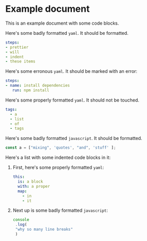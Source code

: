 # Example document

This is an example document with some code blocks.

Here's some badly formatted `yaml`. It should be formatted.

```yaml
steps:
- prettier
- will
- indent
- these items
```

Here's some erronous `yaml`. It should be marked with an error:

```yaml
steps:
- name: install dependencies
   run: npm install
```

Here's some properly formatted `yaml`. It should not be touched.

```yaml
tags:
  - a
  - list
  - of
  - tags
```

Here's some badly formatted `javascript`. It should be formatted.
```javascript
const a = ["mixing", 'quotes', "and", 'stuff' ];
```

Here's a list with some indented code blocks in it:

1. First, here's some properly formatted `yaml`:
   ```yaml
   this:
     is: a block
     with: a proper
     map:
       - in
       - it
   ```
2. Next up is some badly formatted `javascript`:
   ```javascript
   console
    .log(
    "why so many line breaks"
    )
   ```
